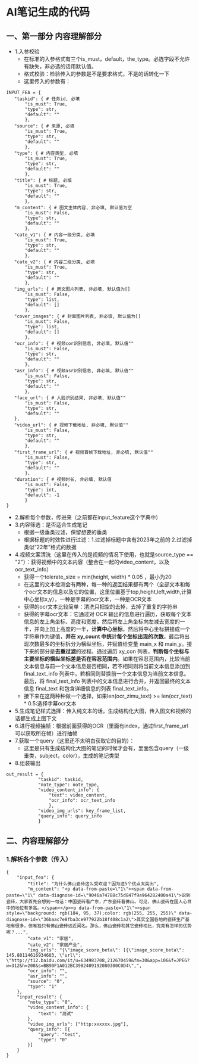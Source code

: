# AI笔记生成的代码
## 一、第一部分 内容理解部分
* 1.入参校验
  * 在标准的入参格式有三个is_must，default，the_type。必选字段不允许有缺失，非必选的话用默认值。
  * 格式校验：检验传入的参数是不是要求格式，不是的话转化一下
  * 这里传入的参数有：
 ```
INPUT_FEA = {
    "taskid": { # 任务id, 必填
        "is_must": True,  
        "type": str,
        "default": ""
        },
    "source": { # 来源, 必填
        "is_must": True, 
        "type": str,
        "default": ""
        },
	"type": { # 内容类型, 必填
        "is_must": True, 
        "type": str,
        "default": ""
        },
	"title": { # 标题, 必填
        "is_must": True, 
        "type": str,
        "default": ""
        },
	"m_content": { # 图文主体内容, 非必填, 默认值为空
        "is_must": False, 
        "type": str,
        "default": ""
        },
	"cate_v1": { # 内容一级分类, 必填
        "is_must": True, 
        "type": str,
        "default": ""
        },
	"cate_v2": { # 内容二级分类, 必填
        "is_must": True, 
        "type": str,
        "default": ""
        },
	"img_urls": { # 原文图片列表, 非必填, 默认值为[]
        "is_must": False, 
        "type": list,
        "default": []
        },
    "cover_images": { # 封面图片列表, 非必填, 默认值为[]
        "is_must": False, 
        "type": list,
        "default": []
        },
    "ocr_info": { # 视频cor识别信息, 非必填, 默认值""
        "is_must": False, 
        "type": str,
        "default": ""
        },
	"asr_info": { # 视频asr识别信息, 非必填, 默认值""
        "is_must": False, 
        "type": str,
        "default": ""
        },
    "face_url": { # 人脸识别结果, 非必填, 默认值""
        "is_must": False, 
        "type": str,
        "default": ""
    },
    "video_url": { # 视频下载地址, 非必填, 默认值""
        "is_must": False, 
        "type": str,
        "default": ""
        },
    "first_frame_url": { # 视频首帧下载地址, 非必填, 默认值""
        "is_must": False, 
        "type": str,
        "default": ""
        },
    "duration": { # 视频时长, 非必填, 默认值
        "is_must": False, 
        "type": int,
        "default": -1
        }
}
```
* 2.解析每个参数，传进来（之前都在input_feature这个字典中）
* 3.内容筛选：是否适合生成笔记
	* 根据一级垂类过滤，保留想要的垂类
 	* 根据标题的时效性进行过滤：1.过滤掉标题中含有2023年之前的 2.过滤掉类似“22年”格式的数据
* 4.视频文案清洗（这里在传入的是视频的情况下使用，也就是source_type == "2"）：获得视频中的文本内容（整合在一起的video_content，以及ocr_text_info）
  * 获得一个tolerate_size = min(height, width) * 0.05 ，最小为20
  * 在这里的文本检测会有两种，每一种的返回结果都有两个（全部文本和每个ocr文本的信息以及它的位置，这里位置基于top,height,left,width,计算 中心坐标x,y），一种是字幕的ocr文本，一种是OCR文本
  * 获得的ocr文本比较简单：清洗只把空的去掉，去掉了重复的字符串
  * 获得的字幕ocr文本：它通过对 OCR 输出的信息进行遍历，获取每个文本信息的左上角坐标、高度和宽度，然后将左上角坐标向左减去宽度的一半，并向上加上高度的一半，**计算中心坐标**，然后将中心坐标拼接成一个字符串作为键值，**并在 xy_count 中统计每个坐标出现的次数**。最后将出现次数最多的坐标拆分为横纵坐标，并赋值给变量 main_x 和 main_y。接下来的部分是**去重过滤**的过程。通过遍历 xy_con 列表，**判断每个坐标与主要坐标的横纵坐标差是否在容忍范围内**。如果在容忍范围内，比较当前文本信息与前一个文本信息是否相同，若不相同则将当前文本信息添加到 final_text_info 列表中，若相同则替换前一个文本信息为当前文本信息。最后，将 final_text_info 列表中的文本信息进行合并，并返回最终的文本信息 final_text 和包含详细信息的列表 final_text_info。
  * 接下来在这两种种做一个选择，如果len(ocr_zimu_text) >= len(ocr_text) * 0.5:选择字幕ocr文本
* 5.生成笔记样式选择：传入纯文本的话，生成结构化大图，传入图文和视频的话都生成上图下文
* 6.进行视频抽帧：根据前面获得的OCR（里面有index，通过first_frame_url可以获取所在帧）进行抽帧
* 7.获取一个query（这里还不太明白获取它的目的）：
  * 这里是只有生成结构化大图的笔记的时候才会有，里面包含query（一级垂类，subject，color），生成的笔记类型
* 8.组装输出
```
out_result = {
            "taskid": taskid,
            "note_type": note_type, 
            "video_content_info": {
                "text": video_content,
                "ocr_info": ocr_text_info
                },
            "video_img_urls": key_frame_list,
            "query_info": query_info
            }
```
## 二、内容理解部分
### 1.解析各个参数（传入）
```
{
	"input_fea": {
		"title": "为什么佛山瓷砖这么受欢迎？因为这5个优点太突出",
		"m_content": "<p data-from-paste=\"1\"><span data-from-paste=\"1\" data-diagnose-id=\"9046a74788c75d847f9a964282400a41\">说到瓷砖，大家首先会想到一句话：中国瓷砖看广东，广东瓷砖看佛山。可见，佛山瓷砖在国人心目中的地位有多高。</span></p><p data-from-paste=\"1\"><span style=\"background: rgb(184, 95, 37);color: rgb(255, 255, 255)\" data-diagnose-id=\"36baac7e8fba3ce977922b18f408c1a2\">其实全国各地的瓷砖生产基地有很多，但唯独只有佛山瓷砖远近闻名。那么，佛山瓷砖和其它瓷砖相比，究竟有怎样的优势呢？...",
		"cate_v1": "家居",
		"cate_v2": "家居产业",
		"img_urls": "{\"image_score_beta\": [{\"image_score_beta\": 145.80114616934603, \"url\": \"http://t12.baidu.com/it/u=634983708,212670459&fm=30&app=106&f=JPEG?w=312&h=208&s=BB90F1A012BC3982409192080300C0D4\",",
		"ocr_info": "",
		"asr_info": "",
		"source": "0",
		"type": "1"
	},
	"input_result": {
		"note_type": "0",
		"video_content_info": {
			"text": "测试"
		},
		"video_img_urls": ["http:xxxxxx.jpg"],
		"query_info": [{
			"query": "test",
			"type": "0"
		}]
	}
}
```
### 










